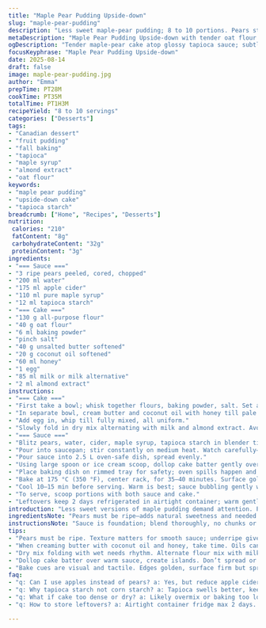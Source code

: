 ```yaml
---
title: "Maple Pear Pudding Upside-down"
slug: "maple-pear-pudding"
description: "Less sweet maple-pear pudding; 8 to 10 portions. Pears stewed smooth with half water, half apple cider for more zing. Tapioca starch swaps corn starch for better texture in sauce. Cake base less flour, more oat flour for chew, honey instead of sugar to soften sweetness. Butter mixed with coconut oil for subtle fragrance. Vanilla swapped for almond extract, adding depth without overpowering maple. Cook 35 min in 175 °C oven; texture cues key, poke cake center gently. Sauce bubbling signals ready; cake edges turn golden. Serves warm or chilled. Comfort dessert, forgiving and adaptable for sugar tweaks or dairy-free shifts."
metaDescription: "Maple Pear Pudding Upside-down with tender oat flour cake, silky tapioca pear sauce, almond extract warmth; bake till golden edges, serve warm or chilled."
ogDescription: "Tender maple-pear cake atop glossy tapioca sauce; subtle almond, honey sweetness. Watch sauce bubble, cake golden edge for ready. Serve warm or chilled."
focusKeyphrase: "Maple Pear Pudding Upside-down"
date: 2025-08-14
draft: false
image: maple-pear-pudding.jpg
author: "Emma"
prepTime: PT28M
cookTime: PT35M
totalTime: PT1H3M
recipeYield: "8 to 10 servings"
categories: ["Desserts"]
tags:
- "Canadian dessert"
- "fruit pudding"
- "fall baking"
- "tapioca"
- "maple syrup"
- "almond extract"
- "oat flour"
keywords:
- "maple pear pudding"
- "upside-down cake"
- "tapioca starch"
breadcrumb: ["Home", "Recipes", "Desserts"]
nutrition: 
 calories: "210"
 fatContent: "8g"
 carbohydrateContent: "32g"
 proteinContent: "3g"
ingredients:
- "=== Sauce ==="
- "3 ripe pears peeled, cored, chopped"
- "200 ml water"
- "175 ml apple cider"
- "110 ml pure maple syrup"
- "12 ml tapioca starch"
- "=== Cake ==="
- "130 g all-purpose flour"
- "40 g oat flour"
- "6 ml baking powder"
- "pinch salt"
- "40 g unsalted butter softened"
- "20 g coconut oil softened"
- "60 ml honey"
- "1 egg"
- "85 ml milk or milk alternative"
- "2 ml almond extract"
instructions:
- "=== Cake ==="
- "First take a bowl; whisk together flours, baking powder, salt. Set aside."
- "In separate bowl, cream butter and coconut oil with honey till pale and fluffy. Be patient; coarse oils need softening or chunks ruin texture."
- "Add egg in, whip till fully mixed, all uniform."
- "Slowly fold in dry mix alternating with milk and almond extract. Avoid overmixing; batter should look slightly lumpy but combined."
- "=== Sauce ==="
- "Blitz pears, water, cider, maple syrup, tapioca starch in blender till smooth; tapioca swells better on heat, gives silkier result than corn starch in my experience."
- "Pour into saucepan; stir constantly on medium heat. Watch carefully—the sauce thickens and bubbles; this tells you starch has gelatinized. Remove from heat immediately to avoid lumpy sauce."
- "Pour sauce into 2.5 L oven-safe dish, spread evenly."
- "Using large spoon or ice cream scoop, dollop cake batter gently over hot sauce; don’t mix. Batter forms islands; don’t spread it out, keeps layers distinct."
- "Place baking dish on rimmed tray for safety; oven spills happen and tray catches drips."
- "Bake at 175 °C (350 °F), center rack, for 35–40 minutes. Surface golden, cake springs back lightly when pressed gently. If toothpick inserted, should come out with moist crumbs, no wet batter."
- "Cool 10–15 min before serving. Warm is best; sauce bubbling gently when cut means sauce is viscous but not runny. Cold pudding firms up, flavor settles."
- "To serve, scoop portions with both sauce and cake."
- "Leftovers keep 2 days refrigerated in airtight container; warm gently in microwave or oven before eating."
introduction: "Less sweet versions of maple pudding demand attention. Pears add fresh acidity—sweet enough but not cloying. Tried with only water, ended up flat; the swap to cider sharpens flavor, does not mask maple. Tapioca starch—sometimes overlooked—gives sauce that almost bouncy silkiness; corn starch can gum up or dull the sauce’s shine. Aged baking powder works better here: rise’s fluffier, cake denser but tender. Honey instead of white sugar provides moisture and subtle flavor complexity. Coconut oil alongside butter gives that toasted nuance, a faint nuttiness. Vanilla extract always decent, but almond shake adds intriguing warmth without overt aromatics. Texture’s key—don’t overbake. The edges crisp a little, center still moist. Serve warm for gooey sauce, or cold if you want more structure. It’s been a road test with tweaks; these changes bring subtle balance, not disruption."
ingredientsNote: "Pears must be ripe—adds natural sweetness and needed texture for smooth sauce. No pears? Use apples but reduce cider, they are tarter. Maple syrup quantity balanced to cut excessive sweetness; if you crave darker notes, swap half maple for dark brown sugar—but start small. Tapioca starch doesn’t clump as easily; crucial to dissolve it fully in the blender or sauce risks lumps. Flour mix: oat flour lends chewiness, makes cake less heavy. Coconut oil softens edges, adds aroma, but use high quality, unrefined for best effect. Milk can be any kind, dairy or nut-based; adjust slightly for hydration if very thick. Almond extract is potent; a little goes a long way. Butter—unsalted essential to control salt. If dairy-free, replace butter with vegan margarine, milk by almond milk. Honey is swap for sugar; remember it browns faster, so watch your bake time."
instructionsNote: "Sauce is foundation; blend thoroughly, no chunks or grit. Heat on medium, whisk constantly; sauce thickens quickly, don’t walk away. Tap sauce surface, should jiggle but no liquid bubbles escaping after 2 mins heating. Pour into dish immediately. For batter, creaming butter and coconut oil with honey properly aerates and ensures rise. Mixing dry ingredients on low speed prevents gluten overdevelopment—crumbly mess avoided. Alternate wet and dry adds moist crumb, prevents dense cake. Dolloping batter onto hot sauce creates barrier: cake rises on top, sauce glues underneath. Baking on rimmed tray avoids oven messes; syrupy sauce bubble-ups get sticky fast. Test doneness with touch, toothpick, and look for golden edges—cake surface can feel firm but inside soft. Cooling 10 minutes is a must; sauce sets a bit, easier to slice. Leftovers reheat well; sauce sometimes thickens—add splash milk to loosen when warming. No overbaking; it kills moistness."
tips:
- "Pears must be ripe. Texture matters for smooth sauce; underripe gives grit, overripe becomes mushy. Blend well—no chunks. Tapioca starch doesn’t clump like corn starch; still dissolve fully. Watch sauce on medium heat; thickening happens fast. Bubbles, jiggle signal gelatinized starch. Pull off heat right then."
- "When creaming butter with coconut oil and honey, take time. Oils can stay grainy if rushed. Butter temperature essential—too cold, won’t combine, too warm, wet mix. Cream to pale, fluffy stage to trap air, aiding rise. If mix looks oily or separated, keep going, patience overrides speed."
- "Dry mix folding with wet needs rhythm. Alternate flour mix with milk and almond extract, do not overmix. Slight lumps okay; batter should still look just combined. Overworked gluten makes crumb tough; crumbliness avoided here by gentle spatula work, not electric mixer."
- "Dollop cake batter over warm sauce, create islands. Don’t spread or swirl; layers stay separate. Batter heats unevenly otherwise. Using large spoon or ice cream scoop helps keep clumps intact. Oven safe dish sits on rimmed tray; catches any syrup spillovers, prevents mess."
- "Bake cues are visual and tactile. Edges golden, surface firm but springy. Toothpick inserted yields moist crumbs, not wet batter. Sauce bubbling gently when cut—viscous but not runny—is good heat marker. Cooler pudding firms up, flavors settle deeper. Leftovers refrigerate airtight max 2 days, reheat carefully, thin with milk if thickened."
faq:
- "q: Can I use apples instead of pears? a: Yes, but reduce apple cider; apples tarter, can overpower maple. Texture differs, sauce less silky. Blend thorough to avoid gritty bits. Try sweeter apple varieties for balance."
- "q: Why tapioca starch not corn starch? a: Tapioca swells better, keeps sauce silkier, less gummy. Corn starch can dull sheen, clumps easier. Dissolve tapioca fully to avoid lumps. Heat watch crucial; sauce thickens quickly, no overheat."
- "q: What if cake too dense or dry? a: Likely overmix or baking too long. Avoid beating batter after adding flour. Oven temp sometimes varies, check earlier. Honey browns faster; adjust bake time. Moisture from milk key; substitute dairy carefully—nut milk absorbs differently."
- "q: How to store leftovers? a: Airtight container fridge max 2 days. Sauce thickens cold—reheat gently microwave or oven, add splash milk to loosen. Cake can dry if overheated, reheat slow. Freezing not ideal; sauce texture changes."

---
```

